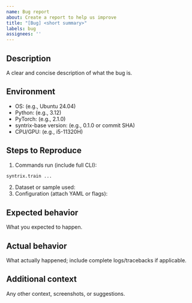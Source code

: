 ```yaml
---
name: Bug report
about: Create a report to help us improve
title: "[Bug] <short summary>"
labels: bug
assignees: ''
---
```


## Description

A clear and concise description of what the bug is.

## Environment

- OS: (e.g., Ubuntu 24.04)
- Python: (e.g., 3.12)
- PyTorch: (e.g., 2.1.0)
- syntrix-base version: (e.g., 0.1.0 or commit SHA)
- CPU/GPU: (e.g., i5-11320H)

## Steps to Reproduce

1. Commands run (include full CLI):
```bash
syntrix.train ...
```
2. Dataset or sample used:
3. Configuration (attach YAML or flags):

## Expected behavior

What you expected to happen.

## Actual behavior

What actually happened; include complete logs/tracebacks if applicable.

## Additional context

Any other context, screenshots, or suggestions.


